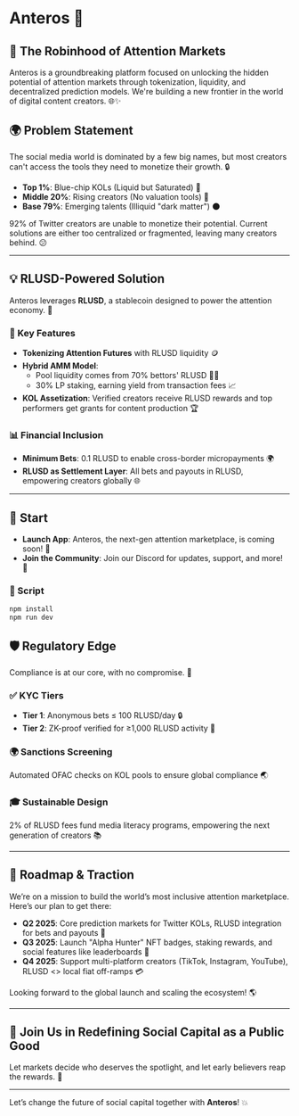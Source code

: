 # Anteros 🚀

## 🏦 The Robinhood of Attention Markets

Anteros is a groundbreaking platform focused on unlocking the hidden potential of attention markets through tokenization, liquidity, and decentralized prediction models. We're building a new frontier in the world of digital content creators. 🌐✨

## 🌍 Problem Statement

The social media world is dominated by a few big names, but most creators can't access the tools they need to monetize their growth. 🔒

- **Top 1%**: Blue-chip KOLs (Liquid but Saturated) 💎
- **Middle 20%**: Rising creators (No valuation tools) 🌱
- **Base 79%**: Emerging talents (Illiquid "dark matter") 🌑

92% of Twitter creators are unable to monetize their potential. Current solutions are either too centralized or fragmented, leaving many creators behind. 😕

---

## 💡 RLUSD-Powered Solution

Anteros leverages **RLUSD**, a stablecoin designed to power the attention economy. 🔑

### 🌟 Key Features

- **Tokenizing Attention Futures** with RLUSD liquidity 🪙
- **Hybrid AMM Model**: 
  - Pool liquidity comes from 70% bettors' RLUSD 🏊‍♂️
  - 30% LP staking, earning yield from transaction fees 📈
- **KOL Assetization**: Verified creators receive RLUSD rewards and top performers get grants for content production 🏆

### 📊 Financial Inclusion

- **Minimum Bets**: 0.1 RLUSD to enable cross-border micropayments 🌍
- **RLUSD as Settlement Layer**: All bets and payouts in RLUSD, empowering creators globally 🌐

---

## 🚀 Start

- **Launch App**: Anteros, the next-gen attention marketplace, is coming soon! 🚀
- **Join the Community**: Join our Discord for updates, support, and more! 🤝

### 📝 Script

```bash
npm install
npm run dev
```

## 🛡️ Regulatory Edge

Compliance is at our core, with no compromise. 🔐

### ✅ KYC Tiers

- **Tier 1**: Anonymous bets ≤ 100 RLUSD/day 🔒
- **Tier 2**: ZK-proof verified for ≥1,000 RLUSD activity 🔑

### 🌍 Sanctions Screening

Automated OFAC checks on KOL pools to ensure global compliance 🌏

### 🎓 Sustainable Design

2% of RLUSD fees fund media literacy programs, empowering the next generation of creators 📚

---

## 📅 Roadmap & Traction

We’re on a mission to build the world’s most inclusive attention marketplace. Here’s our plan to get there:

- **Q2 2025**: Core prediction markets for Twitter KOLs, RLUSD integration for bets and payouts 🎯
- **Q3 2025**: Launch "Alpha Hunter" NFT badges, staking rewards, and social features like leaderboards 🏅
- **Q4 2025**: Support multi-platform creators (TikTok, Instagram, YouTube), RLUSD <> local fiat off-ramps 💳

Looking forward to the global launch and scaling the ecosystem! 🌎

---

## 🌱 Join Us in Redefining Social Capital as a Public Good

Let markets decide who deserves the spotlight, and let early believers reap the rewards. 🌟

---

Let’s change the future of social capital together with **Anteros**! 💥
